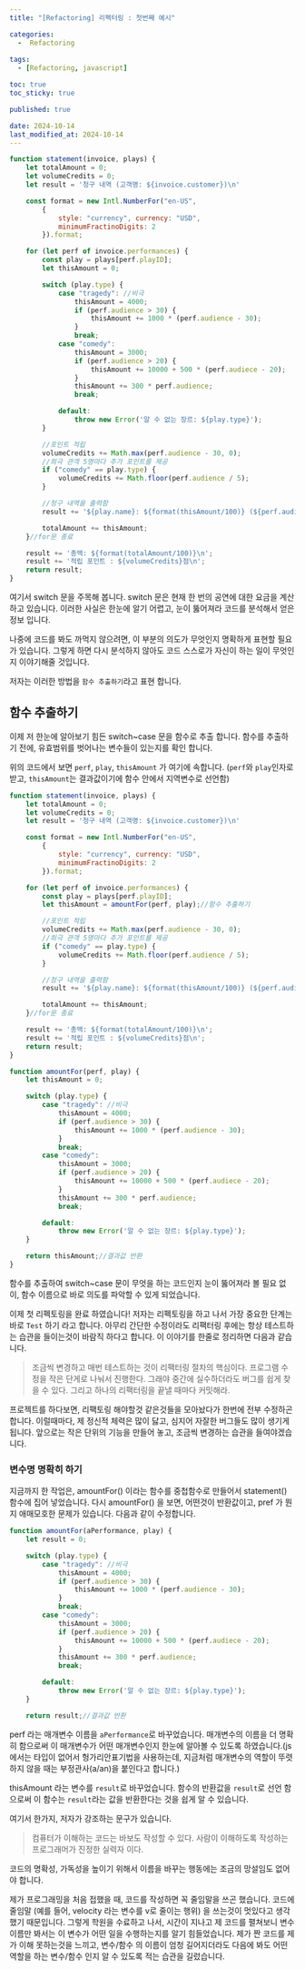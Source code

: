 ```yaml
---
title: "[Refactoring] 리펙터링 : 첫번째 예시"

categories:
  -  Refactoring
  
tags:
  - [Refactoring, javascript]

toc: true
toc_sticky: true

published: true

date: 2024-10-14
last_modified_at: 2024-10-14
---
```


```javascript
function statement(invoice, plays) {
    let totalAmount = 0;
    let volumeCredits = 0;
    let result = '청구 내역 (고객명: ${invoice.customer})\n'

    const format = new Intl.NumberFor("en-US",
        {
            style: "currency", currency: "USD",
            minimumFractinoDigits: 2
        }).format;

    for (let perf of invoice.performances) {
        const play = plays[perf.playID];
        let thisAmount = 0;

        switch (play.type) {
            case "tragedy": //비극
                thisAmount = 4000;
                if (perf.audience > 30) {
                    thisAmount += 1000 * (perf.audience - 30);
                }
                break;
            case "comedy":
                thisAmount = 3000;
                if (perf.audience > 20) {
                    thisAmount += 10000 + 500 * (perf.audiece - 20);
                }
                thisAmount += 300 * perf.audience;
                break;

            default:
                throw new Error('알 수 없는 장르: ${play.type}');
        }

        //포인트 적립
        volumeCredits += Math.max(perf.audience - 30, 0);
        //희극 관객 5명마다 추가 포인트를 제공
        if ("comedy" == play.type) {
            volumeCredits += Math.floor(perf.audience / 5);
        }

        //청구 내역을 출력함
        result += '${play.name}: ${format(thisAmount/100)} (${perf.audience}석)\ㅜ';

        totalAmount += thisAmount;
    }//for문 종료

    result += '총액: ${format(totalAmount/100)}\n';
    result += '적립 포인트 : ${volumeCredits}점\n';
    return result;
}
```

여기서 switch 문을 주목해 봅니다. switch 문은 현재 한 번의 공연에 대한 요금을 계산하고 있습니다. 이러한 사실은 한눈에 알기 어렵고, 눈이 뚫어져라 코드를 분석해서 얻은 정보 입니다.

나중에 코드를 봐도 까먹지 않으려면, 이 부분의 의도가 무엇인지 명확하게 표현할 필요가 있습니다. 그렇게 하면 다시 분석하지 않아도 코드 스스로가 자신이 하는 일이 무엇인지 이야기해줄 것입니다.

저자는 이러한 방법을 `함수 추출하기`라고 표현 합니다.

## 함수 추출하기

이제 저 한눈에 알아보기 힘든 switch~case 문을 함수로 추출 합니다. 함수를 추출하기 전에, 유효범위를 벗어나는 변수들이 있는지를 확인 합니다.

위의 코드에서 보면 `perf`, `play`, `thisAmount` 가 여기에 속합니다. (`perf`와 `play`인자로 받고, `thisAmount`는 결과값이기에 함수 안에서 지역변수로 선언함)

```javascript
function statement(invoice, plays) {
    let totalAmount = 0;
    let volumeCredits = 0;
    let result = '청구 내역 (고객명: ${invoice.customer})\n'

    const format = new Intl.NumberFor("en-US",
        {
            style: "currency", currency: "USD",
            minimumFractinoDigits: 2
        }).format;

    for (let perf of invoice.performances) {
        const play = plays[perf.playID];
        let thisAmount = amountFor(perf, play);//함수 추출하기

        //포인트 적립
        volumeCredits += Math.max(perf.audience - 30, 0);
        //희극 관객 5명마다 추가 포인트를 제공
        if ("comedy" == play.type) {
            volumeCredits += Math.floor(perf.audience / 5);
        }

        //청구 내역을 출력함
        result += '${play.name}: ${format(thisAmount/100)} (${perf.audience}석)\ㅜ';

        totalAmount += thisAmount;
    }//for문 종료

    result += '총액: ${format(totalAmount/100)}\n';
    result += '적립 포인트 : ${volumeCredits}점\n';
    return result;
}

function amountFor(perf, play) {
    let thisAmount = 0;

    switch (play.type) {
        case "tragedy": //비극
            thisAmount = 4000;
            if (perf.audience > 30) {
                thisAmount += 1000 * (perf.audience - 30);
            }
            break;
        case "comedy":
            thisAmount = 3000;
            if (perf.audience > 20) {
                thisAmount += 10000 + 500 * (perf.audiece - 20);
            }
            thisAmount += 300 * perf.audience;
            break;

        default:
            throw new Error('알 수 없는 장르: ${play.type}');
    }

    return thisAmount;//결과값 반환
}
```

함수를 추출하여 switch~case 문이 무엇을 하는 코드인지 눈이 뚫어져라 볼 필요 없이, 함수 이름으로 바로 의도를 파악할 수 있게 되었습니다.

이제 첫 리펙토링을 완료 하였습니다! 저자는 리펙토링을 하고 나서 가장 중요한 단계는 바로 `Test` 하기 라고 합니다. 아무리 간단한 수정이라도 리팩터링 후에는 항상 테스트하는 습관을 들이는것이 바람직 하다고 합니다. 이 이야기를 한줄로 정리하면 다음과 같습니다.

> 조금씩 변경하고 매번 테스트하는 것이 리팩터링 절차의 핵심이다. 프로그램 수정을 작은 단게로 나눠서 진행한다. 그래야 중간에 실수하더라도 버그를 쉽게 찾을 수 있다. 그리고 하나의 리팩터링을 끝낼 때마다 커밋해라.

프로젝트를 하다보면, 리팩토링 해야할것 같은것들을 모아놨다가 한번에 전부 수정하곤 합니다. 이럴때마다, 제 정신적 체력은 많이 닳고, 심지어 자잘한 버그들도 많이 생기게 됩니다. 앞으로는 작은 단위의 기능을 만들어 놓고, 조금씩 변경하는 습관을 들여야겠습니다.

### 변수명 명확히 하기

지금까지 한 작업은, amountFor() 이라는 함수를 중첩함수로 만들어서 statement() 함수에 집어 넣었습니다. 다시 amountFor() 을 보면, 어떤것이 반환값이고, pref 가 뭔지 애매모호한 문제가 있습니다. 다음과 같이 수정합니다.

```javascript
function amountFor(aPerformance, play) {
    let result = 0;

    switch (play.type) {
        case "tragedy": //비극
            thisAmount = 4000;
            if (perf.audience > 30) {
                thisAmount += 1000 * (perf.audience - 30);
            }
            break;
        case "comedy":
            thisAmount = 3000;
            if (perf.audience > 20) {
                thisAmount += 10000 + 500 * (perf.audiece - 20);
            }
            thisAmount += 300 * perf.audience;
            break;

        default:
            throw new Error('알 수 없는 장르: ${play.type}');
    }

    return result;//결과값 반환
```

perf 라는 매개변수 이름을 `aPerformance`로 바꾸었습니다. 매개변수의 이름을 더 명확히 함으로써 이 매개변수가 어떤 매개변수인지 한눈에 알아볼 수 있도록 하였습니다.(js 에서는 타입이 없어서 헝가리안표기법을 사용하는데, 지금처럼 매개변수의 역할이 뚜렷하지 않을 때는 부정관사(a/an)을 붙인다고 합니다.)

thisAmount 라는 변수를 `result`로 바꾸었습니다. 함수의 반환값을 `result`로 선언 함으로써 이 함수는 `result`라는 값을 반환한다는 것을 쉽게 알 수 있습니다.

여기서 한가지, 저자가 강조하는 문구가 있습니다.

> 컴퓨터가 이해하는 코드는 바보도 작성할 수 있다. 사람이 이해하도록 작성하는 프로그래머가 진정한 실력자 이다.

코드의 명확성, 가독성을 높이기 위해서 이름을 바꾸는 행동에는 조금의 망설임도 없어야 합니다. 

제가 프로그래밍을 처음 접했을 때, 코드를 작성하면 꼭 줄임말을 쓰곤 했습니다. 코드에 줄임말 (예를 들어, velocity 라는 변수를 v로 줄이는 행위)  을 쓰는것이 멋있다고 생각했기 때문입니다. 그렇게 학원을 수료하고 나서, 시간이 지나고 제 코드를 펼쳐보니 변수이름만 봐서는 이 변수가 어떤 일을 수행하는지를 알기 힘들었습니다. 제가 짠 코드를 제가 이해 못하는것을 느끼고, 변수/함수 의 이름이 엄청 길어지더라도 다음에 봐도 어떤 역할을 하는 변수/함수 인지 알 수 있도록 적는 습관을 길렀습니다.




